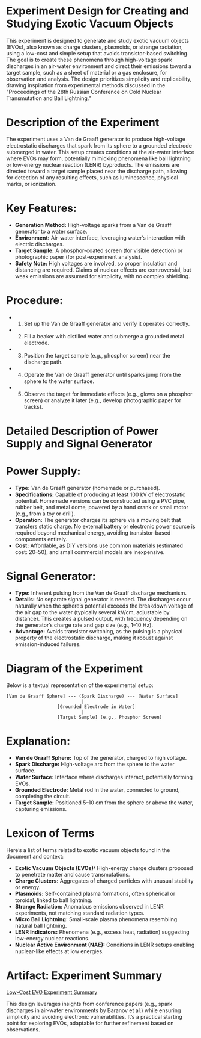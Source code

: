 # Experiment Design for Creating and Studying Exotic Vacuum Objects

This experiment is designed to generate and study exotic vacuum objects (EVOs), also known as charge clusters, plasmoids, or strange radiation, using a low-cost and simple setup that avoids transistor-based switching. The goal is to create these phenomena through high-voltage spark discharges in an air-water environment and direct their emissions toward a target sample, such as a sheet of material or a gas enclosure, for observation and analysis. The design prioritizes simplicity and replicability, drawing inspiration from experimental methods discussed in the "Proceedings of the 28th Russian Conference on Cold Nuclear Transmutation and Ball Lightning."

# Description of the Experiment

The experiment uses a Van de Graaff generator to produce high-voltage electrostatic discharges that spark from its sphere to a grounded electrode submerged in water. This setup creates conditions at the air-water interface where EVOs may form, potentially mimicking phenomena like ball lightning or low-energy nuclear reaction (LENR) byproducts. The emissions are directed toward a target sample placed near the discharge path, allowing for detection of any resulting effects, such as luminescence, physical marks, or ionization.

# Key Features:

- **Generation Method:** High-voltage sparks from a Van de Graaff generator to a water surface.
- **Environment:** Air-water interface, leveraging water’s interaction with electric discharges.
- **Target Sample:** A phosphor-coated screen (for visible detection) or photographic paper (for post-experiment analysis).
- **Safety Note:** High voltages are involved, so proper insulation and distancing are required. Claims of nuclear effects are controversial, but weak emissions are assumed for simplicity, with no complex shielding.

# Procedure:

- 1. Set up the Van de Graaff generator and verify it operates correctly.
- 2. Fill a beaker with distilled water and submerge a grounded metal electrode.
- 3. Position the target sample (e.g., phosphor screen) near the discharge path.
- 4. Operate the Van de Graaff generator until sparks jump from the sphere to the water surface.
- 5. Observe the target for immediate effects (e.g., glows on a phosphor screen) or analyze it later (e.g., develop photographic paper for tracks).

# Detailed Description of Power Supply and Signal Generator

# Power Supply:

- **Type:** Van de Graaff generator (homemade or purchased).
- **Specifications:** Capable of producing at least 100 kV of electrostatic potential. Homemade versions can be constructed using a PVC pipe, rubber belt, and metal dome, powered by a hand crank or small motor (e.g., from a toy or drill).
- **Operation:** The generator charges its sphere via a moving belt that transfers static charge. No external battery or electronic power source is required beyond mechanical energy, avoiding transistor-based components entirely.
- **Cost:** Affordable, as DIY versions use common materials (estimated cost: $20–$50), and small commercial models are inexpensive.

# Signal Generator:

- **Type:** Inherent pulsing from the Van de Graaff discharge mechanism.
- **Details:** No separate signal generator is needed. The discharges occur naturally when the sphere’s potential exceeds the breakdown voltage of the air gap to the water (typically several kV/cm, adjustable by distance). This creates a pulsed output, with frequency depending on the generator’s charge rate and gap size (e.g., 1–10 Hz).
- **Advantage:** Avoids transistor switching, as the pulsing is a physical property of the electrostatic discharge, making it robust against emission-induced failures.

# Diagram of the Experiment

Below is a textual representation of the experimental setup:

```
[Van de Graaff Sphere] --- (Spark Discharge) --- [Water Surface]
                            |
                   [Grounded Electrode in Water]
                            |
                   [Target Sample] (e.g., Phosphor Screen)
```

# Explanation:

- **Van de Graaff Sphere:** Top of the generator, charged to high voltage.
- **Spark Discharge:** High-voltage arc from the sphere to the water surface.
- **Water Surface:** Interface where discharges interact, potentially forming EVOs.
- **Grounded Electrode:** Metal rod in the water, connected to ground, completing the circuit.
- **Target Sample:** Positioned 5–10 cm from the sphere or above the water, capturing emissions.

# Lexicon of Terms
Here’s a list of terms related to exotic vacuum objects found in the document and context:

- **Exotic Vacuum Objects (EVOs):** High-energy charge clusters proposed to penetrate matter and cause transmutations.
- **Charge Clusters:** Aggregates of charged particles with unusual stability or energy.
- **Plasmoids:** Self-contained plasma formations, often spherical or toroidal, linked to ball lightning.
- **Strange Radiation:** Anomalous emissions observed in LENR experiments, not matching standard radiation types.
- **Micro Ball Lightning:** Small-scale plasma phenomena resembling natural ball lightning.
- **LENR Indicators:** Phenomena (e.g., excess heat, radiation) suggesting low-energy nuclear reactions.
- **Nuclear Active Environment (NAE):** Conditions in LENR setups enabling nuclear-like effects at low energies.

# Artifact: Experiment Summary

[Low-Cost EVO Experiment Summary](README.md)

This design leverages insights from conference papers (e.g., spark discharges in air-water environments by Baranov et al.) while ensuring simplicity and avoiding electronic vulnerabilities. It’s a practical starting point for exploring EVOs, adaptable for further refinement based on observations.

